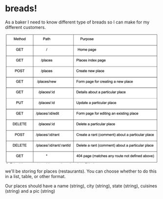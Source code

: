 # breads!
As a baker I need to know different type of breads so I can make for my different customers.

<img src="images/Screenshot%202023-03-22%20at%201.37.39%20PM.png">

 we'll be storing for places (restaurants). You can choose whether to do this in a list, table, or other format.

Our places should have a name (string), city (string), state (string), cuisines (string) and a pic (string)